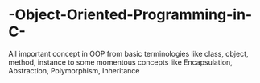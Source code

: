 # -Object-Oriented-Programming-in-C-
All important concept in OOP from basic terminologies like class, object, method, instance to some momentous  concepts like Encapsulation, Abstraction, Polymorphism, Inheritance
